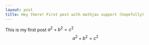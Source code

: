 ```yaml
---
layout: post
title: Hey there! First post with mathjax support (hopefully)
---
```


This is my first post
 $a^2 + b^2 = c^2$
 $$a^2 + b^2 = c^2$$
